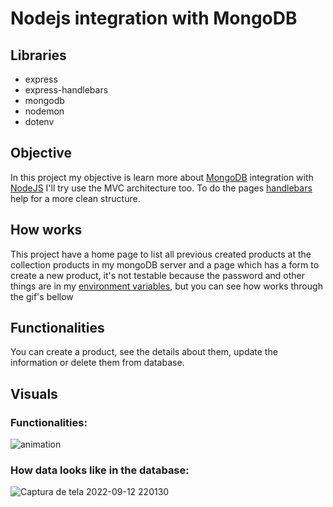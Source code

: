 # Nodejs integration with MongoDB
## Libraries
- express
- express-handlebars
- mongodb
- nodemon
- dotenv

## Objective
In this project my objective is learn more about [MongoDB](https://www.mongodb.com/pt-br) integration with [NodeJS](https://nodejs.org/en/)
I'll try use the MVC architecture too.
To do the pages [handlebars](https://handlebarsjs.com/) help for a more clean structure.

## How works
This project have a home page to list all previous created products at the collection products in my mongoDB server and a page which has a form to create a new product, it's not testable because the password and other things are in my [environment variables](https://www.npmjs.com/package/dotenv), but you can see how works through the gif's bellow

## Functionalities
You can create a product, see the details about them, update the information or delete them from database.

## Visuals
### Functionalities:
![animation](https://user-images.githubusercontent.com/85464318/189784455-9864cf33-dc5b-4d07-b893-40978a4b7e66.gif)

### How data looks like in the database:
![Captura de tela 2022-09-12 220130](https://user-images.githubusercontent.com/85464318/189784699-2f17fe7d-81d5-47f8-9e95-829fdc087dc2.png)
